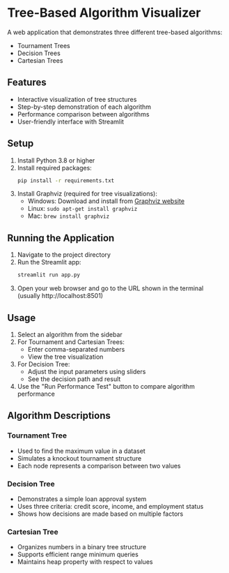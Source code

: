 # Tree-Based Algorithm Visualizer

A web application that demonstrates three different tree-based algorithms:
- Tournament Trees
- Decision Trees
- Cartesian Trees

## Features
- Interactive visualization of tree structures
- Step-by-step demonstration of each algorithm
- Performance comparison between algorithms
- User-friendly interface with Streamlit

## Setup
1. Install Python 3.8 or higher
2. Install required packages:
   ```bash
   pip install -r requirements.txt
   ```
3. Install Graphviz (required for tree visualizations):
   - Windows: Download and install from [Graphviz website](https://graphviz.org/download/)
   - Linux: `sudo apt-get install graphviz`
   - Mac: `brew install graphviz`

## Running the Application
1. Navigate to the project directory
2. Run the Streamlit app:
   ```bash
   streamlit run app.py
   ```
3. Open your web browser and go to the URL shown in the terminal (usually http://localhost:8501)

## Usage
1. Select an algorithm from the sidebar
2. For Tournament and Cartesian Trees:
   - Enter comma-separated numbers
   - View the tree visualization
3. For Decision Tree:
   - Adjust the input parameters using sliders
   - See the decision path and result
4. Use the "Run Performance Test" button to compare algorithm performance

## Algorithm Descriptions

### Tournament Tree
- Used to find the maximum value in a dataset
- Simulates a knockout tournament structure
- Each node represents a comparison between two values

### Decision Tree
- Demonstrates a simple loan approval system
- Uses three criteria: credit score, income, and employment status
- Shows how decisions are made based on multiple factors

### Cartesian Tree
- Organizes numbers in a binary tree structure
- Supports efficient range minimum queries
- Maintains heap property with respect to values 